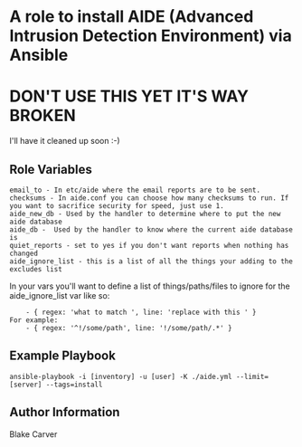 A role to install AIDE (Advanced Intrusion Detection Environment) via Ansible
=========


DON'T USE THIS YET IT'S WAY BROKEN
=========

I'll have it cleaned up soon :-)

Role Variables
--------------

```
email_to - In etc/aide where the email reports are to be sent.
checksums - In aide.conf you can choose how many checksums to run. If you want to sacrifice security for speed, just use 1.
aide_new_db - Used by the handler to determine where to put the new aide database
aide_db -  Used by the handler to know where the current aide database is
quiet_reports - set to yes if you don't want reports when nothing has changed
aide_ignore_list - this is a list of all the things your adding to the excludes list
```

In your vars you'll want to define a list of things/paths/files to ignore for the aide_ignore_list var like so:
```
    - { regex: 'what to match ', line: 'replace with this ' }
For example:
    - { regex: '^!/some/path', line: '!/some/path/.*' }
```

Example Playbook
----------------

```ansible-playbook -i [inventory] -u [user] -K ./aide.yml --limit=[server] --tags=install```

Author Information
------------------

Blake Carver
